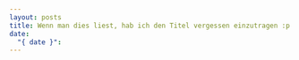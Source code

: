 ```yaml
---
layout: posts
title: Wenn man dies liest, hab ich den Titel vergessen einzutragen :p
date:
  "{ date }":
---
```

